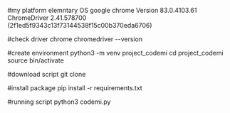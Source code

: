 #my platform
elemntary OS
google chrome Version 83.0.4103.61
ChromeDriver 2.41.578700 (2f1ed5f9343c13f73144538f15c00b370eda6706)

#check driver chrome
chromedriver --version

#create environment
python3 -m venv project_codemi
cd project_codemi
source bin/activate

#download script
git clone

#install package
pip install -r requirements.txt

#running script
python3 codemi.py
